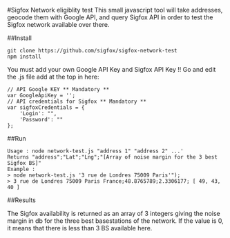 #Sigfox Network eligiblity test
This small javascript tool will take addresses, geocode them with Google API, and query Sigfox API in order to test the Sigfox network available over there. 

##Install

	git clone https://github.com/sigfox/sigfox-network-test
	npm install

You must add your own Google API Key and Sigfox API Key !! Go and edit the .js file add at the top in here: 

	// API Google KEY ** Mandatory ** 
	var GoogleApiKey = '';
	// API credentials for Sigfox ** Mandatory ** 
	var sigfoxCredentials = {
	    'Login': "", 
	    'Password': ""
	};

##Run

	Usage : node network-test.js "address 1" "address 2" ...'
	Returns "address";"Lat";"Lng";"[Array of noise margin for the 3 best Sigfox BS]"
	Example :
	> node network-test.js '3 rue de Londres 75009 Paris'");
	> 3 rue de Londres 75009 Paris France;48.8765789;2.3306177; [ 49, 43, 40 ]
	
##Results

The Sigfox availability is returned as an array of 3 integers giving the noise margin in db for the three best basestations of the network. If the value is 0, it means that there is less than 3 BS available here. 
